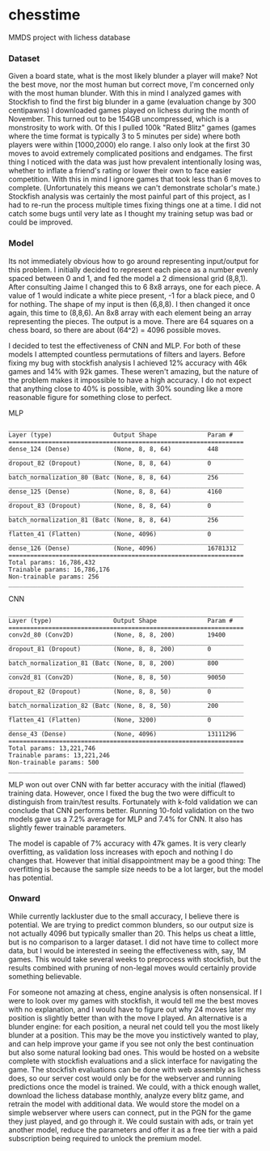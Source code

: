 # chesstime
MMDS project with lichess database

### Dataset

Given a board state, what is the most likely blunder a player will make? Not the best move, nor the most human but correct move, I'm concerned only with the most human blunder.
With this in mind I analyzed games with Stockfish to find the first big blunder in a game (evaluation change by 300 centipawns)
I downloaded games played on lichess during the month of November. This turned out to be 154GB uncompressed, which is a monstrosity to work with. Of this I pulled 100k "Rated Blitz" games (games where the time format is typically 3 to 5 minutes per side) where both players were within [1000,2000) elo range. I also only look at the first 30 moves to avoid extremely complicated positions and endgames.
The first thing I noticed with the data was just how prevalent intentionally losing was, whether to inflate a friend's rating or lower their own to face easier competition. With this in mind I ignore games that took less than 6 moves to complete. (Unfortunately this means we can't demonstrate scholar's mate.)
Stockfish analysis was certainly the most painful part of this project, as I had to re-run the process multiple times fixing things one at a time. I did not catch some bugs until very late as I thought my training setup was bad or could be improved.

### Model

Its not immediately obvious how to go around representing input/output for this problem. I initially decided to represent each piece as a number evenly spaced between 0 and 1, and fed the model a 2 dimensional grid (8,8,1). After consulting Jaime I changed this to 6 8x8 arrays, one for each piece. A value of 1 would indicate a white piece present, -1 for a black piece, and 0 for nothing. The shape of my input is then (6,8,8).
I then changed it once again, this time to (8,8,6). An 8x8 array with each element being an array representing the pieces.
The output is a move. There are 64 squares on a chess board, so there are about (64^2) = 4096 possible moves.

I decided to test the effectiveness of CNN and MLP. For both of these models I attempted countless permutations of filters and layers. Before fixing my bug with stockfish analysis I achieved 12% accuracy with 46k games and 14% with 92k games. These weren't amazing, but the nature of the problem makes it impossible to have a high accuracy. I do not expect that anything close to 40% is possible, with 30% sounding like a more reasonable figure for something close to perfect.

MLP
```
_________________________________________________________________
Layer (type)                 Output Shape              Param #
=================================================================
dense_124 (Dense)            (None, 8, 8, 64)          448
_________________________________________________________________
dropout_82 (Dropout)         (None, 8, 8, 64)          0
_________________________________________________________________
batch_normalization_80 (Batc (None, 8, 8, 64)          256
_________________________________________________________________
dense_125 (Dense)            (None, 8, 8, 64)          4160
_________________________________________________________________
dropout_83 (Dropout)         (None, 8, 8, 64)          0
_________________________________________________________________
batch_normalization_81 (Batc (None, 8, 8, 64)          256
_________________________________________________________________
flatten_41 (Flatten)         (None, 4096)              0
_________________________________________________________________
dense_126 (Dense)            (None, 4096)              16781312
=================================================================
Total params: 16,786,432
Trainable params: 16,786,176
Non-trainable params: 256
_________________________________________________________________
```


CNN
```
_________________________________________________________________
Layer (type)                 Output Shape              Param #
=================================================================
conv2d_80 (Conv2D)           (None, 8, 8, 200)         19400
_________________________________________________________________
dropout_81 (Dropout)         (None, 8, 8, 200)         0
_________________________________________________________________
batch_normalization_81 (Batc (None, 8, 8, 200)         800
_________________________________________________________________
conv2d_81 (Conv2D)           (None, 8, 8, 50)          90050
_________________________________________________________________
dropout_82 (Dropout)         (None, 8, 8, 50)          0
_________________________________________________________________
batch_normalization_82 (Batc (None, 8, 8, 50)          200
_________________________________________________________________
flatten_41 (Flatten)         (None, 3200)              0
_________________________________________________________________
dense_43 (Dense)             (None, 4096)              13111296
=================================================================
Total params: 13,221,746
Trainable params: 13,221,246
Non-trainable params: 500
_________________________________________________________________
```

MLP won out over CNN with far better accuracy with the initial (flawed) training data. However, once I fixed the bug the two were difficult to distinguish from train/test results. Fortunately with k-fold validation we can conclude that CNN performs better. Running 10-fold validation on the two models gave us a 7.2% average for MLP and 7.4% for CNN. It also has slightly fewer trainable parameters.

The model is capable of 7% accuracy with 47k games. It is very clearly overfitting, as validation loss increases with epoch and nothing I do changes that. However that initial disappointment may be a good thing: The overfitting is because the sample size needs to be a lot larger, but the model has potential.

### Onward

While currently lackluster due to the small accuracy, I believe there is potential. We are trying to predict common blunders, so our output size is not actually 4096 but typically smaller than 20. This helps us cheat a little, but is no comparison to a larger dataset. I did not have time to collect more data, but I would be interested in seeing the effectiveness with, say, 1M games.
This would take several weeks to preprocess with stockfish, but the results combined with pruning of non-legal moves would certainly provide something believable.

For someone not amazing at chess, engine analysis is often nonsensical. If I were to look over my games with stockfish, it would tell me the best moves with no explanation, and I would have to figure out why 24 moves later my position is slightly better than with the move I played.
An alternative is a blunder engine: for each position, a neural net could tell you the most likely blunder at a position. This may be the move you instictively wanted to play, and can help improve your game if you see not only the best continuation but also some natural looking bad ones.
This would be hosted on a website complete with stockfish evaluations and a slick interface for navigating the game. The stockfish evaluations can be done with web assembly as lichess does, so our server cost would only be for the webserver and running predictions once the model is trained.
We could, with a thick enough wallet, download the lichess database monthly, analyze every blitz game, and retrain the model with additional data. We would store the model on a simple webserver where users can connect, put in the PGN for the game they just played, and go through it. We could sustain with ads, or train yet another model, reduce the parameters and offer it as a free tier with a paid subscription being required to unlock the premium model.
